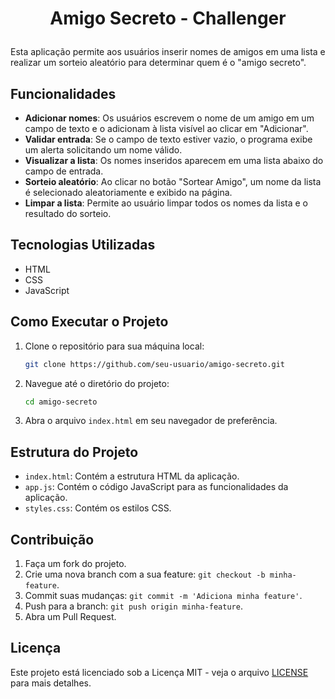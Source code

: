 # <p align="center">Amigo Secreto - Challenger</p>

Esta aplicação permite aos usuários inserir nomes de amigos em uma lista e realizar um sorteio aleatório para determinar quem é o "amigo secreto".

## Funcionalidades

- **Adicionar nomes**: Os usuários escrevem o nome de um amigo em um campo de texto e o adicionam à lista visível ao clicar em "Adicionar".
- **Validar entrada**: Se o campo de texto estiver vazio, o programa exibe um alerta solicitando um nome válido.
- **Visualizar a lista**: Os nomes inseridos aparecem em uma lista abaixo do campo de entrada.
- **Sorteio aleatório**: Ao clicar no botão "Sortear Amigo", um nome da lista é selecionado aleatoriamente e exibido na página.
- **Limpar a lista**: Permite ao usuário limpar todos os nomes da lista e o resultado do sorteio.

## Tecnologias Utilizadas

- HTML
- CSS
- JavaScript

## Como Executar o Projeto

1. Clone o repositório para sua máquina local:
    ```sh
    git clone https://github.com/seu-usuario/amigo-secreto.git
    ```

2. Navegue até o diretório do projeto:
    ```sh
    cd amigo-secreto
    ```

3. Abra o arquivo `index.html` em seu navegador de preferência.

## Estrutura do Projeto

- `index.html`: Contém a estrutura HTML da aplicação.
- `app.js`: Contém o código JavaScript para as funcionalidades da aplicação.
- `styles.css`: Contém os estilos CSS.

## Contribuição

1. Faça um fork do projeto.
2. Crie uma nova branch com a sua feature: `git checkout -b minha-feature`.
3. Commit suas mudanças: `git commit -m 'Adiciona minha feature'`.
4. Push para a branch: `git push origin minha-feature`.
5. Abra um Pull Request.

## Licença

Este projeto está licenciado sob a Licença MIT - veja o arquivo [LICENSE](LICENSE) para mais detalhes.
